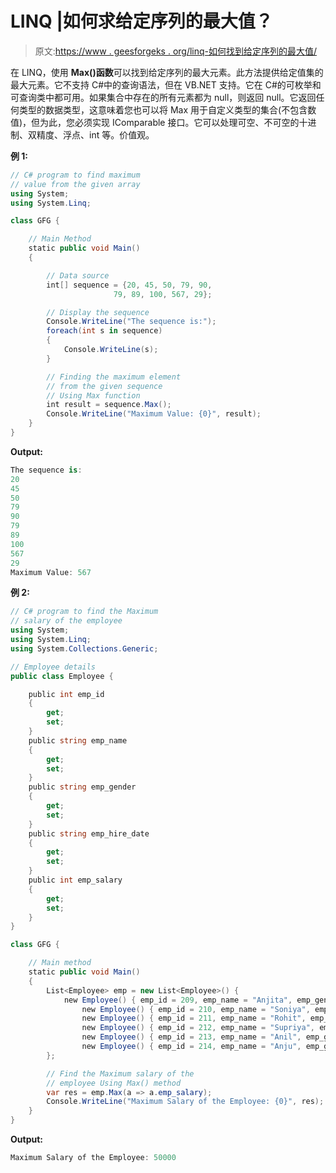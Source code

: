 # LINQ |如何求给定序列的最大值？

> 原文:[https://www . geesforgeks . org/linq-如何找到给定序列的最大值/](https://www.geeksforgeeks.org/linq-how-to-find-maximum-value-of-the-given-sequence/)

在 LINQ，使用 **Max()函数**可以找到给定序列的最大元素。此方法提供给定值集的最大元素。它不支持 C#中的查询语法，但在 VB.NET 支持。它在 C#的可枚举和可查询类中都可用。如果集合中存在的所有元素都为 null，则返回 null。它返回任何类型的数据类型，这意味着您也可以将 Max 用于自定义类型的集合(不包含数值)，但为此，您必须实现 IComparable 接口。它可以处理可空、不可空的十进制、双精度、浮点、int 等。价值观。

**例 1:**

```cs
// C# program to find maximum 
// value from the given array
using System;
using System.Linq;

class GFG {

    // Main Method
    static public void Main()
    {

        // Data source
        int[] sequence = {20, 45, 50, 79, 90,
                       79, 89, 100, 567, 29};

        // Display the sequence
        Console.WriteLine("The sequence is:");
        foreach(int s in sequence)
        {
            Console.WriteLine(s);
        }

        // Finding the maximum element
        // from the given sequence
        // Using Max function
        int result = sequence.Max();
        Console.WriteLine("Maximum Value: {0}", result);
    }
}
```

**Output:**

```cs
The sequence is:
20
45
50
79
90
79
89
100
567
29
Maximum Value: 567

```

**例 2:**

```cs
// C# program to find the Maximum
// salary of the employee
using System;
using System.Linq;
using System.Collections.Generic;

// Employee details
public class Employee {

    public int emp_id
    {
        get;
        set;
    }
    public string emp_name
    {
        get;
        set;
    }
    public string emp_gender
    {
        get;
        set;
    }
    public string emp_hire_date
    {
        get;
        set;
    }
    public int emp_salary
    {
        get;
        set;
    }
}

class GFG {

    // Main method
    static public void Main()
    {
        List<Employee> emp = new List<Employee>() {
            new Employee() { emp_id = 209, emp_name = "Anjita", emp_gender = "Female", emp_hire_date = "12/3/2017", emp_salary = 20000 },
                new Employee() { emp_id = 210, emp_name = "Soniya", emp_gender = "Female", emp_hire_date = "22/4/2018", emp_salary = 30000 },
                new Employee() { emp_id = 211, emp_name = "Rohit", emp_gender = "Male", emp_hire_date = "3/5/2016", emp_salary = 40000 },
                new Employee() { emp_id = 212, emp_name = "Supriya", emp_gender = "Female", emp_hire_date = "4/8/2017", emp_salary = 40000 },
                new Employee() { emp_id = 213, emp_name = "Anil", emp_gender = "Male", emp_hire_date = "12/1/2016", emp_salary = 40000 },
                new Employee() { emp_id = 214, emp_name = "Anju", emp_gender = "Female", emp_hire_date = "17/6/2015", emp_salary = 50000 },
        };

        // Find the Maximum salary of the 
        // employee Using Max() method
        var res = emp.Max(a => a.emp_salary);
        Console.WriteLine("Maximum Salary of the Employee: {0}", res);
    }
}
```

**Output:**

```cs
Maximum Salary of the Employee: 50000

```